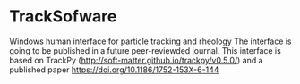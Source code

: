 # TrackSofware
Windows human interface for particle tracking and rheology
The interface is going to be published in a future peer-reviewded journal.
This interface is based on TrackPy (http://soft-matter.github.io/trackpy/v0.5.0/) and a published paper https://doi.org/10.1186/1752-153X-6-144
